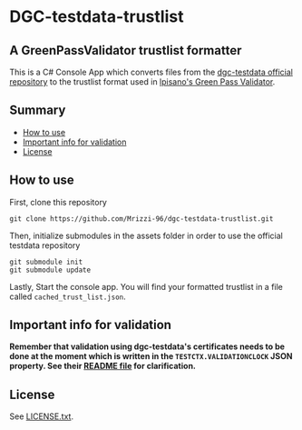 # DGC-testdata-trustlist 
## A GreenPassValidator trustlist formatter
This is a C# Console App which converts files from the [dgc-testdata official repository](https://github.com/eu-digital-green-certificates/dgc-testdata) to the trustlist format used in [lpisano's Green Pass Validator](https://github.com/lucapisano/GreenPassValidator). 

## Summary
- [How to use](#how-to-use)
- [Important info for validation](#important-info-for-validation)
- [License](#license)
## How to use

First, clone this repository 
```
git clone https://github.com/Mrizzi-96/dgc-testdata-trustlist.git
```
Then, initialize submodules in the assets folder in order to use the official testdata repository
```
git submodule init 
git submodule update
```
Lastly, Start the console app. You will find your formatted trustlist in a file called ```cached_trust_list.json```.
## Important info for validation
**Remember that validation using dgc-testdata's certificates needs to be done at the moment which is written in the ```TESTCTX.VALIDATIONCLOCK```  JSON property. See their [README file](https://github.com/eu-digital-green-certificates/dgc-testdata#readme) for clarification.**
## License
See [LICENSE.txt](/LICENSE.txt).

